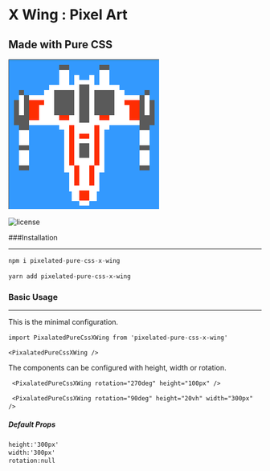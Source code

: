 # X Wing : Pixel Art

## Made with Pure CSS


 ![image info](./demo/demo-image.png)



 ![license](https://img.shields.io/badge/license-MIT-green.svg)




###Installation

****

```js
npm i pixelated-pure-css-x-wing
```

```sh
yarn add pixelated-pure-css-x-wing
```

### Basic Usage

****

This is the minimal configuration.

```
import PixalatedPureCssXWing from 'pixelated-pure-css-x-wing'
```

```
<PixalatedPureCssXWing />
```

The components can be configured with height, width or rotation.

````
 <PixalatedPureCssXWing rotation="270deg" height="100px" />
````

````
 <PixalatedPureCssXWing rotation="90deg" height="20vh" width="300px" />
````

##### Default Props

````
height:'300px'
width:'300px'
rotation:null
````



